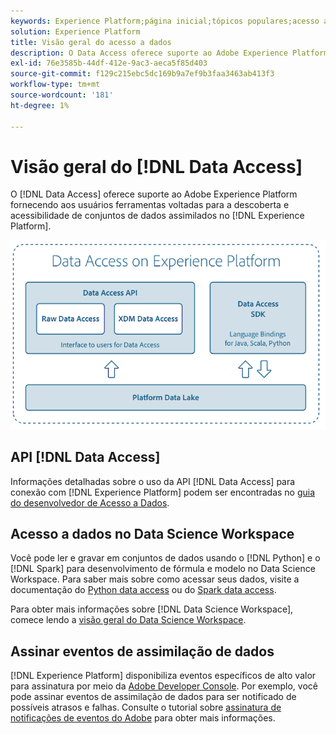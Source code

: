 ```yaml
---
keywords: Experience Platform;página inicial;tópicos populares;acesso a dados;python sdk;spark sdk;api de acesso a dados
solution: Experience Platform
title: Visão geral do acesso a dados
description: O Data Access oferece suporte ao Adobe Experience Platform, fornecendo aos usuários ferramentas voltadas para a descoberta e a acessibilidade de conjuntos de dados assimilados do Experience Platform.
exl-id: 76e3585b-44df-412e-9ac3-aeca5f85d403
source-git-commit: f129c215ebc5dc169b9a7ef9b3faa3463ab413f3
workflow-type: tm+mt
source-wordcount: '181'
ht-degree: 1%

---
```


# Visão geral do [!DNL Data Access]

O [!DNL Data Access] oferece suporte ao Adobe Experience Platform fornecendo aos usuários ferramentas voltadas para a descoberta e acessibilidade de conjuntos de dados assimilados no [!DNL Experience Platform].

![Acesso a Dados no Experience Platform](images/Data_Access_Experience_Platform.png)

## API [!DNL Data Access]

Informações detalhadas sobre o uso da API [!DNL Data Access] para conexão com [!DNL Experience Platform] podem ser encontradas no [guia do desenvolvedor de Acesso a Dados](api.md).

## Acesso a dados no Data Science Workspace

Você pode ler e gravar em conjuntos de dados usando o [!DNL Python] e o [!DNL Spark] para desenvolvimento de fórmula e modelo no Data Science Workspace. Para saber mais sobre como acessar seus dados, visite a documentação do [Python data access](../data-science-workspace/authoring/python.md) ou do [Spark data access](../data-science-workspace/authoring/spark.md).

Para obter mais informações sobre [!DNL Data Science Workspace], comece lendo a [visão geral do Data Science Workspace](../data-science-workspace/home.md).

## Assinar eventos de assimilação de dados

[!DNL Experience Platform] disponibiliza eventos específicos de alto valor para assinatura por meio da [Adobe Developer Console](https://www.adobe.com/go/devs_console_ui). Por exemplo, você pode assinar eventos de assimilação de dados para ser notificado de possíveis atrasos e falhas. Consulte o tutorial sobre [assinatura de notificações de eventos do Adobe](../observability/alerts/subscribe.md) para obter mais informações.
